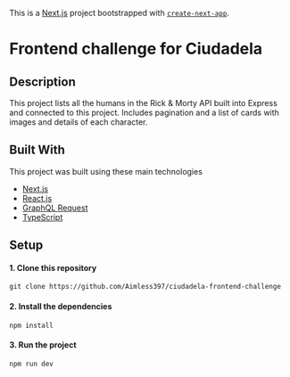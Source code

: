 This is a [Next.js](https://nextjs.org/) project bootstrapped with [`create-next-app`](https://github.com/vercel/next.js/tree/canary/packages/create-next-app).

# Frontend challenge for Ciudadela

## Description

This project lists all the humans in the Rick & Morty API built into Express and connected to this project. Includes pagination and a list of cards with images and details of each character.

## Built With

This project was built using these main technologies

* [Next.js](https://nextjs.org/)
* [React.js](https://es.react.dev/)
* [GraphQL Request](https://www.npmjs.com/package/graphql-request)
* [TypeScript](https://www.typescriptlang.org/)

## Setup

#### 1. Clone this repository

```
git clone https://github.com/Aimless397/ciudadela-frontend-challenge
```

#### 2. Install the dependencies

```
npm install
```

#### 3. Run the project

```
npm run dev
```

